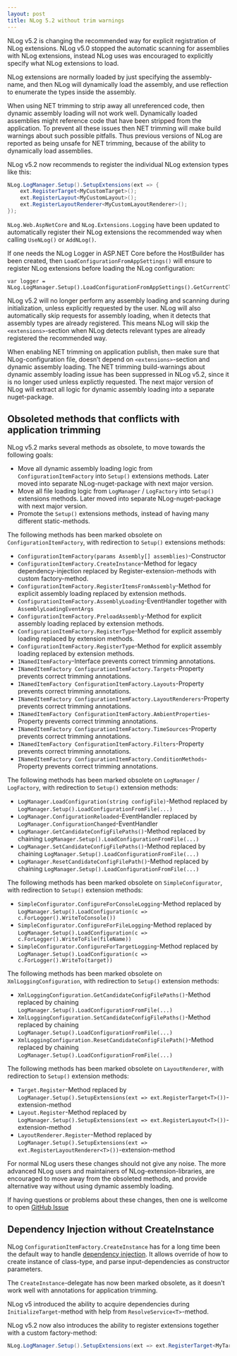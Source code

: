 ```yaml
---
layout: post
title: NLog 5.2 without trim warnings
---
```


NLog v5.2 is changing the recommended way for explicit registration of NLog extensions.
NLog v5.0 stopped the automatic scanning for assemblies with NLog extensions,
instead NLog uses was encouraged to explicitly specify what NLog extensions to load.

NLog extensions are normally loaded by just specifying the assembly-name, and then NLog will dynamically
load the assembly, and use reflection to enumerate the types inside the assembly.

When using NET trimming to strip away all unreferenced code, then dynamic assembly loading will not work well.
Dynamically loaded assemblies might reference code that have been stripped from the application. To prevent
all these issues then NET trimming will make build warnings about such possible pitfalls. Thus previous versions
of NLog are reported as being unsafe for NET trimming, because of the ability to dynamically load assemblies.

NLog v5.2 now recommends to register the individual NLog extension types like this:
```csharp
NLog.LogManager.Setup().SetupExtensions(ext => {
	ext.RegisterTarget<MyCustomTarget>();
	ext.RegisterLayout<MyCustomLayout>();
	ext.RegisterLayoutRenderer<MyCustomLayoutRenderer>();
});
```

`NLog.Web.AspNetCore` and `NLog.Extensions.Logging` have been updated to automatically register
their NLog extensions the recommended way when calling `UseNLog()` or `AddNLog()`.

If one needs the NLog Logger in ASP.NET Core before the HostBuilder has been created, then
`LoadConfigurationFromAppSettings()` will ensure to register NLog extensions before loading the NLog
configuration:
```charp
var logger = NLog.LogManager.Setup().LoadConfigurationFromAppSettings().GetCurrentClassLogger();
```

NLog v5.2 will no longer perform any assembly loading and scanning during initialization, unless explicitly requested
by the user. NLog will also automatically skip requests for assembly loading, when it detects that assembly types are already registered.
This means NLog will skip the `<extensions>`-section when NLog detects relevant types are already registered the recommended way.

When enabling NET trimming on application publish, then make sure that NLog-configuration file, doesn’t depend on `<extensions>`-section and dynamic assembly loading.
The NET trimming build-warnings about dynamic assembly loading issue has been suppressed in NLog v5.2, since it is no longer used unless explictly requested.
The next major version of NLog will extract all logic for dynamic assembly loading into a separate nuget-package.

## Obsoleted methods that conflicts with application trimming

NLog v5.2 marks several methods as obsolete, to move towards the following goals:

- Move all dynamic assembly loading logic from `ConfigurationItemFactory` into `Setup()` extensions methods. Later moved into separate NLog-nuget-package with next major version.
- Move all file loading logic from `LogManager` / `LogFactory` into `Setup()` extensions methods. Later moved into separate NLog-nuget-package with next major version.
- Promote the `Setup()` extensions methods, instead of having many different static-methods.

The following methods has been marked obsolete on `ConfigurationItemFactory`, with redirection to `Setup()` extensions methods:

- `ConfigurationItemFactory(params Assembly[] assemblies)`-Constructor
- `ConfigurationItemFactory.CreateInstance`-Method for legacy dependency-injection replaced by Register-extension-methods with custom factory-method.
- `ConfigurationItemFactory.RegisterItemsFromAssembly`-Method for explicit assembly loading replaced by extension methods.
- `ConfigurationItemFactory.AssemblyLoading`-EventHandler together with `AssemblyLoadingEventArgs`
- `ConfigurationItemFactory.PreloadAssembly`-Method for explicit assembly loading replaced by extension methods.
- `ConfigurationItemFactory.RegisterType`-Method for explicit assembly loading replaced by extension methods.
- `ConfigurationItemFactory.RegisterType`-Method for explicit assembly loading replaced by extension methods.
- `INamedItemFactory`-Interface prevents correct trimming annotations.
- `INamedItemFactory ConfigurationItemFactory.Targets`-Property prevents correct trimming annotations.
- `INamedItemFactory ConfigurationItemFactory.Layouts`-Property prevents correct trimming annotations.
- `INamedItemFactory ConfigurationItemFactory.LayoutRenderers`-Property prevents correct trimming annotations.
- `INamedItemFactory ConfigurationItemFactory.AmbientProperties`-Property prevents correct trimming annotations.
- `INamedItemFactory ConfigurationItemFactory.TimeSources`-Property prevents correct trimming annotations.
- `INamedItemFactory ConfigurationItemFactory.Filters`-Property prevents correct trimming annotations.
- `INamedItemFactory ConfigurationItemFactory.ConditionMethods`-Property prevents correct trimming annotations.

The following methods has been marked obsolete on `LogManager` / `LogFactory`, with redirection to `Setup()` extension methods:

- `LogManager.LoadConfiguration(string configFile)`-Method replaced by `LogManager.Setup().LoadConfigurationFromFile(...)`
- `LogManager.ConfigurationReloaded`-EventHandler replaced by `LogManager.ConfigurationChanged`-EventHandler
- `LogManager.GetCandidateConfigFilePaths()`-Method replaced by chaining `LogManager.Setup().LoadConfigurationFromFile(...)`
- `LogManager.SetCandidateConfigFilePaths()`-Method replaced by chaining `LogManager.Setup().LoadConfigurationFromFile(...)`
- `LogManager.ResetCandidateConfigFilePath()`-Method replaced by chaining `LogManager.Setup().LoadConfigurationFromFile(...)`

The following methods has been marked obsolete on `SimpleConfigurator`, with redirection to `Setup()` extension methods:

- `SimpleConfigurator.ConfigureForConsoleLogging`-Method replaced by `LogManager.Setup().LoadConfiguration(c => c.ForLogger().WriteToConsole())`
- `SimpleConfigurator.ConfigureForFileLogging`-Method replaced by `LogManager.Setup().LoadConfiguration(c => c.ForLogger().WriteToFile(fileName))`
- `SimpleConfigurator.ConfigureForTargetLogging`-Method replaced by `LogManager.Setup().LoadConfiguration(c => c.ForLogger().WriteTo(target))`

The following methods has been marked obsolete on `XmlLoggingConfiguration`, with redirection to `Setup()` extension methods:

- `XmlLoggingConfiguration.GetCandidateConfigFilePaths()`-Method replaced by chaining `LogManager.Setup().LoadConfigurationFromFile(...)`
- `XmlLoggingConfiguration.SetCandidateConfigFilePaths()`-Method replaced by chaining `LogManager.Setup().LoadConfigurationFromFile(...)`
- `XmlLoggingConfiguration.ResetCandidateConfigFilePath()`-Method replaced by chaining `LogManager.Setup().LoadConfigurationFromFile(...)`

The following methods has been marked obsolete on `LayoutRenderer`, with redirection to `Setup()` extension methods:

- `Target.Register`-Method replaced by `LogManager.Setup().SetupExtensions(ext => ext.RegisterTarget<T>())`-extension-method
- `Layout.Register`-Method replaced by `LogManager.Setup().SetupExtensions(ext => ext.RegisterLayout<T>())`-extension-method
- `LayoutRenderer.Register`-Method replaced by `LogManager.Setup().SetupExtensions(ext => ext.RegisterLayoutRenderer<T>())`-extension-method

For normal NLog users these changes should not give any noise. The more advanced NLog users and maintainers of NLog-extension-libraries,
are encouraged to move away from the obsoleted methods, and provide alternative way without using dynamic assembly loading.

If having questions or problems about these changes, then one is wellcome to open [GitHub Issue](https://github.com/NLog/NLog/issues)

## Dependency Injection without CreateInstance

NLog `ConfigurationItemFactory.CreateInstance` has for a long time been the default way to handle [dependency injection](https://github.com/NLog/NLog/wiki/Dependency-injection-with-NLog).
It allows override of how to create instance of class-type, and parse input-dependencies as constructor parameters.

The `CreateInstance`-delegate has now been marked obsolete, as it doesn't work well with annotations for application trimming.

NLog v5 introduced the ability to acquire dependencies during `InitializeTarget`-method with help from `ResolveService<T>`-method.

NLog v5.2 now also introduces the ability to register extensions together with a custom factory-method:
```csharp
NLog.LogManager.Setup().SetupExtensions(ext => ext.RegisterTarget<MyTarget>(() => new MyTarget(someDependency));
```
